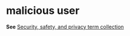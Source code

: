 # malicious user

**See** [Security, safety, and privacy term collection](/style-guide/a-z-word-list-term-collections/term-collections/security-safety-privacy-terms)
